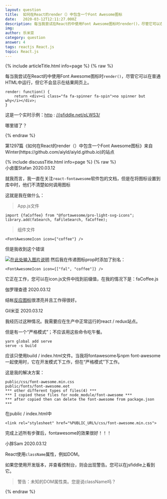 ```yaml
---
layout: question
title:  如何在React的render（）中包含一个Font Awesome图标
date:   2020-03-12T12:11:27.000Z
description: 每当我尝试在React的中使用Font Awesome图标时render()，尽管它可以在普通HTML中运行，但它不会显示在结果网页上。render ...
img: 
author: 乐米亚
category: question
answer: 4
tags: reactjs React.js
topic: React.js
---
```

<div class="article-root">
  <div class="article">
    {% include articleTitle.html info=page %}
    {% raw %}
    <div class="article-content"><p><font style="vertical-align: inherit;"><font style="vertical-align: inherit;">每当我尝试在React的中使用Font Awesome图标时</font></font><code>render()</code><font style="vertical-align: inherit;"><font style="vertical-align: inherit;">，尽管它可以在普通HTML中运行，但它不会显示在结果网页上。</font></font></p>

<pre><code>render: function() {<font></font>
    return &lt;div&gt;&lt;i class="fa fa-spinner fa-spin"&gt;no spinner but why&lt;/i&gt;&lt;/div&gt;;<font></font>
}<font></font>
</code></pre>

<p><font style="vertical-align: inherit;"><font style="vertical-align: inherit;">这是一个实时示例：</font><a href="http://jsfiddle.net/pLWS3/" rel="noreferrer"><font style="vertical-align: inherit;">http</font></a><font style="vertical-align: inherit;"> : </font></font><a href="http://jsfiddle.net/pLWS3/" rel="noreferrer"><font style="vertical-align: inherit;"><font style="vertical-align: inherit;">//jsfiddle.net/pLWS3/</font></font></a></p>

<p><font style="vertical-align: inherit;"><font style="vertical-align: inherit;">哪里错了？ </font></font></p></div>
    {% endraw %}
  </div>
  <p class="winter_mark">第1297篇《如何在React的render（）中包含一个Font Awesome图标》来自Winter(https://github.com/aiyld/aiyld.github.io)的站点</p>
  <div class="discuss-wrapper">
    {% include discussTitle.html info=page %}
    {% raw %}
    <div class="discuss-item">
        <div class="discuss-parent">
          <div class="discuss-meta">
            <span class="discuss-user">小卤蛋Stafan</span>
            <span class="discuss-time">2020.03.12</span>
          </div>
          <div class="discuss-comment"><p><font style="vertical-align: inherit;"><font style="vertical-align: inherit;">就我而言，我一直在关注</font></font><code>react-fontawesome</code><font style="vertical-align: inherit;"><font style="vertical-align: inherit;">软件包</font><font style="vertical-align: inherit;">的文档</font><font style="vertical-align: inherit;">，但是在将图标设置到库中时，他们不清楚如何调用图标</font></font></p>

<p><font style="vertical-align: inherit;"><font style="vertical-align: inherit;">这就是我在做什么：</font></font></p>

<blockquote>
  <p><font style="vertical-align: inherit;"><font style="vertical-align: inherit;">App.js文件</font></font></p>
</blockquote>

<pre><code>import {faCoffee} from "@fortawesome/pro-light-svg-icons";<font></font>
library.add(faSearch, faFileSearch, faCoffee);<font></font>
</code></pre>

<blockquote>
  <p><font style="vertical-align: inherit;"><font style="vertical-align: inherit;">组件文件</font></font></p>
</blockquote>

<pre><code>&lt;FontAwesomeIcon icon={"coffee"} /&gt;
</code></pre>

<p><font style="vertical-align: inherit;"><font style="vertical-align: inherit;">但是我收到这个错误</font></font></p>

<p><a href="https://i.stack.imgur.com/ZjNqf.png" rel="nofollow noreferrer"><img src="https://i.stack.imgur.com/ZjNqf.png" alt="在此处输入图片说明"></a><font style="vertical-align: inherit;"><font style="vertical-align: inherit;">
然后我在传递图标prop时添加了别名：</font></font></p>

<pre><code>&lt;FontAwesomeIcon icon={["fal", "coffee"]} /&gt;
</code></pre>

<p><font style="vertical-align: inherit;"><font style="vertical-align: inherit;">它正在工作，您可以在icon.js文件中找到前缀值，在我的情况下是：faCoffee.js </font></font></p></div>
        </div></div><div class="discuss-item">
        <div class="discuss-parent">
          <div class="discuss-meta">
            <span class="discuss-user">伽罗理查德</span>
            <span class="discuss-time">2020.03.12</span>
          </div>
          <div class="discuss-comment"><p><font style="vertical-align: inherit;"><font style="vertical-align: inherit;">结帐</font></font><a href="http://gorangajic.github.io/react-icons/index.html" rel="nofollow noreferrer"><font style="vertical-align: inherit;"><font style="vertical-align: inherit;">反应图标</font></font></a><font style="vertical-align: inherit;"><font style="vertical-align: inherit;">很漂亮并且工作得很好。</font></font></p></div>
        </div></div><div class="discuss-item">
        <div class="discuss-parent">
          <div class="discuss-meta">
            <span class="discuss-user">Gil米亚</span>
            <span class="discuss-time">2020.03.12</span>
          </div>
          <div class="discuss-comment"><p><font style="vertical-align: inherit;"><font style="vertical-align: inherit;">我经历过这种情况。</font><font style="vertical-align: inherit;">我需要应在生产中正常运行的react / redux站点。</font></font></p>

<p><font style="vertical-align: inherit;"><font style="vertical-align: inherit;">但是有一个“严格模式”；</font><font style="vertical-align: inherit;">不应该用这些命令吃午餐。</font></font></p>

<pre><code>yarn global add serve<font></font>
serve -s build<font></font>
</code></pre>

<p><font style="vertical-align: inherit;"><font style="vertical-align: inherit;">应该只使用build / index.html文件。</font><font style="vertical-align: inherit;">当我将fontawesome与npm font-awesome一起使用时，它在开发模式下工作，但在“严格模式”下工作。</font></font></p>

<p><font style="vertical-align: inherit;"><font style="vertical-align: inherit;">这是我的解决方案：</font></font></p>

<pre><code>public/css/font-awesome.min.css<font></font>
public/fonts/font-awesome.eot <font></font>
*** other different types of files(4) ***<font></font>
*** I copied these files for node_module/font-awesome ***<font></font>
*** after copied then can delete the font-awesome from package.json ***<font></font>
</code></pre>

<p><font style="vertical-align: inherit;"><font style="vertical-align: inherit;">在public / index.html中</font></font></p>

<pre><code>&lt;link rel="stylesheet" href="%PUBLIC_URL%/css/font-awesome.min.css"&gt;
</code></pre>

<p><font style="vertical-align: inherit;"><font style="vertical-align: inherit;">完成上述所有步骤后，fontawesome的效果很好！！！</font></font></p></div>
        </div></div><div class="discuss-item">
        <div class="discuss-parent">
          <div class="discuss-meta">
            <span class="discuss-user">小胖Sam</span>
            <span class="discuss-time">2020.03.12</span>
          </div>
          <div class="discuss-comment"><p><font style="vertical-align: inherit;"><font style="vertical-align: inherit;">React使用</font></font><code>className</code><font style="vertical-align: inherit;"><font style="vertical-align: inherit;">属性，例如DOM。  </font></font></p>

<p><font style="vertical-align: inherit;"><font style="vertical-align: inherit;">如果您使用开发版本，并查看控制台，则会出现警告。</font><font style="vertical-align: inherit;">您可以在jsfiddle上看到它。</font></font></p>

<blockquote>
  <p><font style="vertical-align: inherit;"><font style="vertical-align: inherit;">警告：未知的DOM属性类。</font><font style="vertical-align: inherit;">您是说className吗？</font></font></p>
</blockquote></div>
        </div></div>
    {% endraw %}
  </div>
<div>

